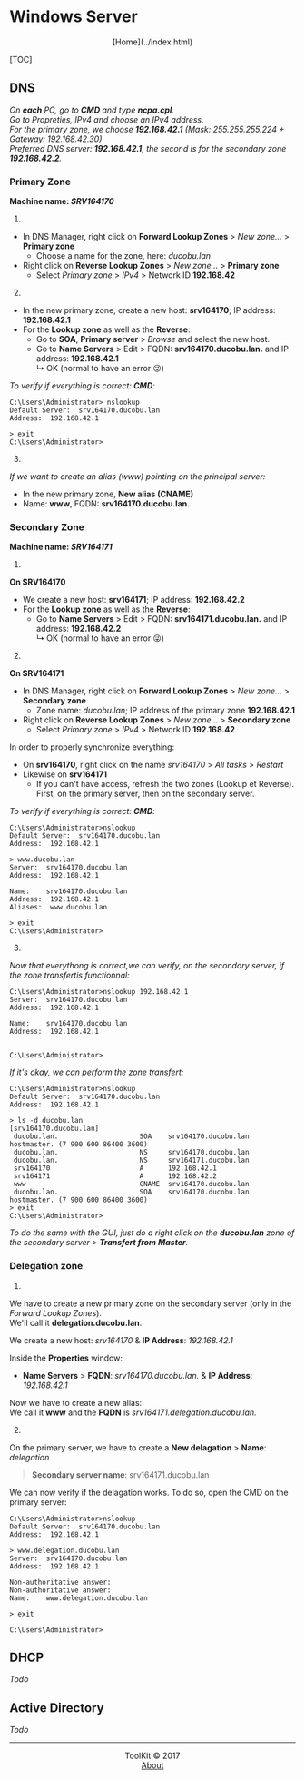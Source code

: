 # Windows Server
<center>[Home](../index.html)</center>

[TOC]

## DNS

_On **each** PC, go to **CMD** and type **ncpa.cpl**.  
Go to Propreties, IPv4 and choose an IPv4 address.  
For the primary zone, we choose **192.168.42.1** (Mask: 255.255.255.224 + Gateway: 192.168.42.30)  
Preferred DNS server: **192.168.42.1**, the second is for the secondary zone **192.168.42.2**._

### Primary Zone

**Machine name: _SRV164170_**

1.

- In DNS Manager, right click on **Forward Lookup Zones** > _New zone…_ > **Primary zone**
	- Choose a name for the zone, here: _ducobu.lan_
- Right click on **Reverse Lookup Zones** > _New zone…_ > **Primary zone**
	- Select _Primary zone_ > _IPv4_ > Network ID **192.168.42**

2.

- In the new primary zone, create a new host: **srv164170**; IP address: **192.168.42.1**
- For the **Lookup zone** as well as the **Reverse**:
	- Go to **SOA**, **Primary server** > _Browse_ and select the new host.
	- Go to **Name Servers** > Edit > FQDN: **srv164170.ducobu.lan.** and IP address: **192.168.42.1**  
	↳ OK (normal to have an error 😜)

_To verify if everything is correct: **CMD**:_

```
C:\Users\Administrator> nslookup
Default Server:  srv164170.ducobu.lan
Address:  192.168.42.1

> exit
C:\Users\Administrator>
```

3.

_If we want to create an alias (www) pointing on the principal server:_  

- In the new primary zone, **New alias (CNAME)**
- Name: **www**, FQDN: **srv164170.ducobu.lan.**

### Secondary Zone

**Machine name: _SRV164171_**

1.

**On SRV164170**

- We create a new host: **srv164171**; IP address: **192.168.42.2**
- For the **Lookup zone** as well as the **Reverse**:
	- Go to **Name Servers** > Edit > FQDN: **srv164171.ducobu.lan.** and IP address: **192.168.42.2**  
	↳ OK (normal to have an error 😜)

2.

**On SRV164171**

- In DNS Manager, right click on **Forward Lookup Zones** > _New zone…_ > **Secondary zone**
	- Zone name: _ducobu.lan_; IP address of the primary zone **192.168.42.1**
- Right click on **Reverse Lookup Zones** > _New zone…_ > **Secondary zone**
	- Select _Primary zone_ > _IPv4_ > Network ID **192.168.42**

In order to properly synchronize everything:  

- On **srv164170**, right click on the name _srv164170_ > _All tasks_ > _Restart_
- Likewise on **srv164171**
	- If you can't have access, refresh the two zones (Lookup et Reverse). First, on the primary server, then on the secondary server.

_To verify if everything is correct: **CMD**:_

```
C:\Users\Administrator>nslookup
Default Server:  srv164170.ducobu.lan
Address:  192.168.42.1

> www.ducobu.lan
Server:  srv164170.ducobu.lan
Address:  192.168.42.1

Name:    srv164170.ducobu.lan
Address:  192.168.42.1
Aliases:  www.ducobu.lan

> exit
C:\Users\Administrator>
```

3.

_Now that everythong is correct,we can verify, on the secondary server, if the zone transfertis functionnal:_  

```
C:\Users\Administrator>nslookup 192.168.42.1
Server:  srv164170.ducobu.lan
Address:  192.168.42.1

Name:    srv164170.ducobu.lan
Address:  192.168.42.1


C:\Users\Administrator>
```

_If it's okay, we can perform the zone transfert:_  

```
C:\Users\Administrator>nslookup
Default Server:  srv164170.ducobu.lan
Address:  192.168.42.1

> ls -d ducobu.lan
[srv164170.ducobu.lan]
 ducobu.lan.                    SOA    srv164170.ducobu.lan hostmaster. (7 900 600 86400 3600)
 ducobu.lan.                    NS     srv164170.ducobu.lan
 ducobu.lan.                    NS     srv164171.ducobu.lan
 srv164170                      A      192.168.42.1
 srv164171                      A      192.168.42.2
 www                            CNAME  srv164170.ducobu.lan
 ducobu.lan.                    SOA    srv164170.ducobu.lan hostmaster. (7 900 600 86400 3600)
> exit
C:\Users\Administrator>
```

_To do the same with the GUI, just do a right click on the **ducobu.lan** zone of the secondary server > **Transfert from Master**._

### Delegation zone

1.

We have to create a new primary zone on the secondary server (only in the _Forward Lookup Zones_).  
We'll call it **delegation.ducobu.lan**.

We create a new host: _srv164170_ & **IP Address**: _192.168.42.1_

Inside the **Properties** window:

- **Name Servers** > **FQDN**: _srv164170.ducobu.lan._ & **IP Address**: _192.168.42.1_

Now we have to create a new alias:   
We call it **www** and the **FQDN** is _srv164171.delegation.ducobu.lan._

2.

On the primary server, we have to create a **New delagation** > **Name**: _delegation_
> **Secondary server name**: srv164171.ducobu.lan

We can now verify if the delagation works. To do so, open the CMD on the primary server:

```
C:\Users\Administrator>nslookup
Default Server:  srv164170.ducobu.lan
Address:  192.168.42.1

> www.delegation.ducobu.lan
Server:  srv164170.ducobu.lan
Address:  192.168.42.1

Non-authoritative answer:
Non-authoritative answer:
Name:    www.delegation.ducobu.lan

> exit

C:\Users\Administrator>
```

## DHCP

_Todo_

## Active Directory

_Todo_


***

<center>ToolKit © 2017</center><center><a href="https://alexandre-ducobu.com/En">About</a> </center>

